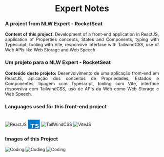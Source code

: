 <h1 align="center">Expert Notes</h1>

<div>
  <h3 align="justify">A project from NLW Expert - RocketSeat</h3>
  <p align="justify"><strong>Content of this project: </strong>Development of a front-end application in ReactJS, application of Properties concepts, States and Components, typing with Typescript, tooling with Vite, responsive interface with TailwindCSS, use of Web APIs like Web Storage and Web Speech.</p>
</div>

<div>
  <h3 align="justify">Um projeto para o NLW Expert - RocketSeat</h3>
    <p align="justify"><strong>Conteúdo deste projeto: </strong>Desenvolvimento de uma aplicação front-end em ReactJS, aplicação dos conceitos de Propriedades, Estados e Componentes, tipagem com Typescript, tooling com Vite, interface responsiva com TailwindCSS, uso de APIs da Web como Web Storage e Web Speech.</p>
</div>

<h3 align="left">Languages ​​used for this front-end project</h3>
<div style="display: inline_block"><br>
  <img align="center" alt="ReactJS" height="30" width="40" src="https://cdn.jsdelivr.net/gh/devicons/devicon@latest/icons/react/react-original.svg" />
  <img align="center" alt="Typescript" height="30" width="40" src="https://raw.githubusercontent.com/devicons/devicon/master/icons/typescript/typescript-original.svg">
  <img align="center" alt="TailWindCSS" height="30" width="40" src="https://cdn.jsdelivr.net/gh/devicons/devicon@latest/icons/tailwindcss/tailwindcss-original.svg" />
  <img align="center" alt="ViteJS" height="30" width="40" src="https://cdn.jsdelivr.net/gh/devicons/devicon@latest/icons/vitejs/vitejs-original.svg" />
</div>

<h3>Images of this Project</h3>
<div>
  <img align="justify" alt="Coding" width="500" src="https://fv5-5.failiem.lv/thumb_show.php?i=zvnm946v2p&view&v=1&PHPSESSID=19afbb511f3ae0b4730f570da624f5e01f6e4c87">
  <img align="justify" alt="Coding" width="500" src="https://fv5-5.failiem.lv/thumb_show.php?i=kxq8ans3n5&view&v=1&PHPSESSID=19afbb511f3ae0b4730f570da624f5e01f6e4c87">
  <img align="justify" alt="Coding" width="500" src="https://fv5-5.failiem.lv/thumb_show.php?i=yfawhhqtsk&view&v=1&PHPSESSID=19afbb511f3ae0b4730f570da624f5e01f6e4c87">
</div>
